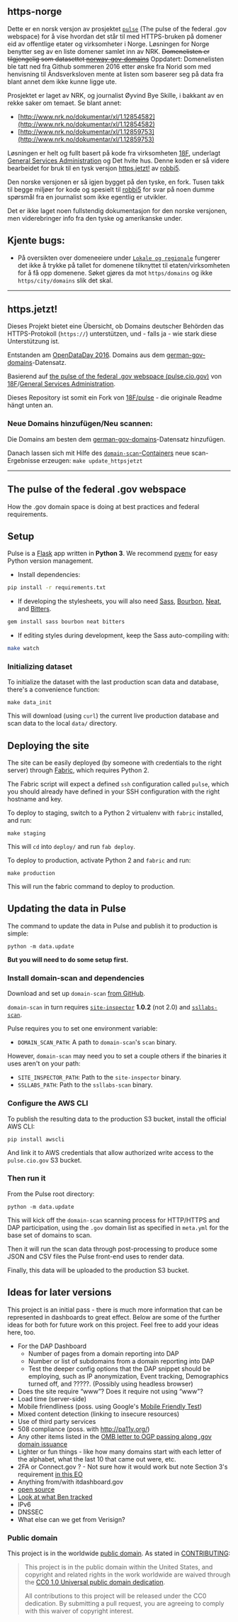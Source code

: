 ## https-norge

Dette er en norsk versjon av prosjektet [`pulse`](https://github.com/18F/pulse) (The pulse of the federal .gov webspace) for å vise hvordan det står til med HTTPS-bruken på domener eid av offentlige etater og virksomheter i Norge.
Løsningen for Norge benytter seg av en liste domener samlet inn av NRK. ~~Domenelisten er tilgjengelig som datasettet [norway-gov-domains](https://github.com/byeskille/norway-gov-domains)~~
Oppdatert: Domenelisten ble tatt ned fra Github sommeren 2016 etter ønske fra Norid som med henvisning til Åndsverksloven mente at listen som baserer seg på data fra blant annet dem ikke kunne ligge ute.

Prosjektet er laget av NRK, og journalist Øyvind Bye Skille, i bakkant av en rekke saker om temaet.
Se blant annet:

* [http://www.nrk.no/dokumentar/xl/1.12854582](http://www.nrk.no/dokumentar/xl/1.12854582)
* [http://www.nrk.no/dokumentar/xl/1.12859753](http://www.nrk.no/dokumentar/xl/1.12859753)

Løsningen er helt og fullt basert på kode fra virksomheten [18F](https://18f.gsa.gov), underlagt [General Services Administration](http://gsa.gov) og Det hvite hus.
Denne koden er så videre bearbeidet for bruk til en tysk versjon [https.jetzt!](https://https.jetzt) av [robbi5](https://github.com/robbi5/pulse).

Den norske versjonen er så igjen bygget på den tyske, en fork.
Tusen takk til begge miljøer for kode og spesielt til [robbi5](https://robbi5.de) for svar på noen dumme spørsmål fra en journalist som ikke egentlig er utvikler.

Det er ikke laget noen fullstendig dokumentasjon for den norske versjonen, men viderebringer info fra den tyske og amerikanske under.

## Kjente bugs:

* På oversikten over domeneeiere under [`Lokale og regionale`](https://nrkbeta.no/https-norge/https/city/agencies/) fungerer det ikke å trykke på tallet for domenene tilknyttet til etaten/virksomheten for å få opp domenene. Søket gjøres da mot `https/domains` og ikke `https/city/domains` slik det skal.

---

## https.jetzt!

Dieses Projekt bietet eine Übersicht, ob Domains deutscher Behörden das HTTPS-Protokoll (<code>https://</code>) unterstützen, und - falls ja - wie stark diese Unterstützung ist.

Entstanden am [OpenDataDay 2016](http://de.opendataday.org).
Domains aus dem [german-gov-domains](https://github.com/robbi5/german-gov-domains)-Datensatz.

Basierend auf [the pulse of the federal .gov webspace (pulse.cio.gov)](https://pulse.cio.gov) von [18F](https://18f.gsa.gov)/[General Services Administration](http://gsa.gov).

Dieses Repository ist somit ein Fork von [18F/pulse](https://github.com/18F/pulse) - die originale Readme hängt unten an.

### Neue Domains hinzufügen/Neu scannen:

Die Domains am besten dem [german-gov-domains](https://github.com/robbi5/german-gov-domains)-Datensatz hinzufügen.

Danach lassen sich mit Hilfe des [`domain-scan`-Containers](https://github.com/18F/domain-scan) neue scan-Ergebnisse erzeugen: `make update_httpsjetzt`

---

## The pulse of the federal .gov webspace

How the .gov domain space is doing at best practices and federal requirements.

## Setup

Pulse is a [Flask](http://flask.pocoo.org/) app written in **Python 3**. We recommend [pyenv](https://github.com/yyuu/pyenv) for easy Python version management.

* Install dependencies:

```bash
pip install -r requirements.txt
```

* If developing the stylesheets, you will also need [Sass](http://sass-lang.com/), [Bourbon](http://bourbon.io/), [Neat](http://neat.bourbon.io/), and [Bitters](http://bitters.bourbon.io/).

```bash
gem install sass bourbon neat bitters
```

* If editing styles during development, keep the Sass auto-compiling with:

```bash
make watch
```

### Initializing dataset

To initialize the dataset with the last production scan data and database, there's a convenience function:

```
make data_init
```

This will download (using `curl`) the current live production database and scan data to the local `data/` directory.

## Deploying the site

The site can be easily deployed (by someone with credentials to the right server) through [Fabric](https://github.com/fabric/fabric), which requires Python 2.

The Fabric script will expect a defined `ssh` configuration called `pulse`, which you should already have defined in your SSH configuration with the right hostname and key.

To deploy to staging, switch to a Python 2 virtualenv with `fabric` installed, and run:

```
make staging
```

This will `cd` into `deploy/` and run `fab deploy`.

To deploy to production, activate Python 2 and `fabric` and run:

```
make production
```

This will run the fabric command to deploy to production.

## Updating the data in Pulse

The command to update the data in Pulse and publish it to production is simple:

```
python -m data.update
```

**But you will need to do some setup first.**

### Install domain-scan and dependencies

Download and set up `domain-scan` [from GitHub](https://github.com/18F/domain-scan).

`domain-scan` in turn requires [`site-inspector`](https://rubygems.org/gems/site-inspector) **1.0.2** (not 2.0) and [`ssllabs-scan`](https://github.com/ssllabs/ssllabs-scan).

Pulse requires you to set one environment variable:

* `DOMAIN_SCAN_PATH`: A path to `domain-scan`'s `scan` binary.

However, `domain-scan` may need you to set a couple others if the binaries it uses aren't on your path:

* `SITE_INSPECTOR_PATH`: Path to the `site-inspector` binary.
* `SSLLABS_PATH`: Path to the `ssllabs-scan` binary.

### Configure the AWS CLI

To publish the resulting data to the production S3 bucket, install the official AWS CLI:

```
pip install awscli
```

And link it to AWS credentials that allow authorized write access to the `pulse.cio.gov` S3 bucket.

### Then run it

From the Pulse root directory:

```
python -m data.update
```

This will kick off the `domain-scan` scanning process for HTTP/HTTPS and DAP participation, using the `.gov` domain list as specified in `meta.yml` for the base set of domains to scan.

Then it will run the scan data through post-processing to produce some JSON and CSV files the Pulse front-end uses to render data.

Finally, this data will be uploaded to the production S3 bucket.

## Ideas for later versions

This project is an initial pass - there is much more information that can be represented in dashboards to great effect.  Below are some of the further ideas for both for future work on this project.  Feel free to add your ideas here, too.

* For the DAP Dashboard
  * Number of pages from a domain reporting into DAP
  * Number or list of subdomains from a domain reporting into DAP
  * Test the deeper config options that the DAP snippet should be employing, such as IP anonymization, Event tracking, Demographics turned off, and ?????.  (Possibly using headless browser)
* Does the site require “www”? Does it require not using “www”?
* Load time (server-side)
* Mobile friendliness (poss. using Google's [Mobile Friendly Test](http://www.nextgov.com/mobile/2015/04/here-are-agency-websites-google-doesnt-think-are-mobile-friendly/110812/?oref=ng-relatedstories))
* Mixed content detection (linking to insecure resources)
* Use of third party services
* 508 compliance (poss. with http://pa11y.org/)
* Any other items listed in the [OMB letter to OGP passing along .gov domain issuance](https://www.whitehouse.gov/sites/default/files/omb/egov/memo/policies-for-dot-gov-domain-issuance-for-federal-agency-public-websites.pdf)
* Lighter or fun things - like how many domains start with each letter of the alphabet, what the last 10 that came out were, etc.
* 2FA or Connect.gov ?  - Not sure how it would work but note Section 3's requirement [in this EO](https://www.whitehouse.gov/the-press-office/2014/10/17/executive-order-improving-security-consumer-financial-transactions)
* Anything from/with itdashboard.gov
* [open source](https://github.com/18F/pulse/issues/204)
* [Look at what Ben tracked](http://ben.balter.com/2011/09/07/analysis-of-federal-executive-domains/)
* IPv6
* DNSSEC
* What else can we get from Verisign?


### Public domain

This project is in the worldwide [public domain](LICENSE.md). As stated in [CONTRIBUTING](CONTRIBUTING.md):

> This project is in the public domain within the United States, and copyright and related rights in the work worldwide are waived through the [CC0 1.0 Universal public domain dedication](https://creativecommons.org/publicdomain/zero/1.0/).
>
> All contributions to this project will be released under the CC0 dedication. By submitting a pull request, you are agreeing to comply with this waiver of copyright interest.
